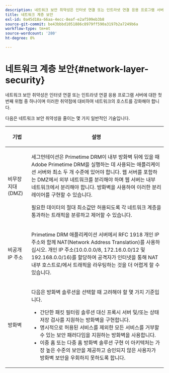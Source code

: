 ```yaml
---
description: 네트워크 보안 취약성은 인터넷 연결 또는 인트라넷 연결 응용 프로그램 서버에 대한 첫 번째 위협 중 하나이며 이러한 취약점에 대비하여 네트워크의 호스트를 강화해야 합니다.
title: 네트워크 계층 보안
exl-id: 0a45d18a-66aa-4ecc-8eaf-e2af599eb3b8
source-git-commit: be43bbbd1051886c8979ff590a3197b2a7249b6a
workflow-type: tm+mt
source-wordcount: '280'
ht-degree: 0%

---
```


# 네트워크 계층 보안{#network-layer-security}

네트워크 보안 취약성은 인터넷 연결 또는 인트라넷 연결 응용 프로그램 서버에 대한 첫 번째 위협 중 하나이며 이러한 취약점에 대비하여 네트워크의 호스트를 강화해야 합니다.

다음은 네트워크 보안 취약성을 줄이는 몇 가지 일반적인 기술입니다.

<table frame="all" colsep="1" rowsep="1" class="+ topic/table adobe-d/table " id="table_djf_lhz_n4"> 
 <thead class="- topic/thead "> 
  <tr rowsep="1" class="- topic/row "> 
   <th colname="1" class="- topic/entry entry"> <p class="- topic/p ">기법 </p> </th> 
   <th colname="2" class="- topic/entry entry"> <p class="- topic/p ">설명 </p> </th> 
  </tr> 
 </thead>
 <tbody class="- topic/tbody "> 
  <tr rowsep="1" class="- topic/row "> 
   <td colname="1" class="- topic/entry "> <p class="- topic/p ">비무장 지대(DMZ) </p> </td> 
   <td colname="2" class="- topic/entry "> <p class="- topic/p ">세그먼테이션은 Primetime DRM이 내부 방화벽 뒤에 있을 때 Adobe Primetime DRM을 실행하는 데 사용되는 애플리케이션 서버와 최소 두 개 수준에 있어야 합니다. 웹 서버를 포함하는 DMZ에서 외부 네트워크를 분리해야 하며 웹 서버는 내부 네트워크에서 분리해야 합니다. 방화벽을 사용하여 이러한 분리 레이어를 구현할 수 있습니다. </p> <p>필요한 데이터의 절대 최소값만 허용되도록 각 네트워크 계층을 통과하는 트래픽을 분류하고 제어할 수 있습니다. </p> </td> 
  </tr> 
  <tr rowsep="1" class="- topic/row "> 
   <td colname="1" class="- topic/entry "> <p class="- topic/p ">비공개 IP 주소 </p> </td> 
   <td colname="2" class="- topic/entry "> <p class="- topic/p ">Primetime DRM 애플리케이션 서버에서 RFC 1918 개인 IP 주소와 함께 NAT(Network Address Translation)를 사용하십시오. 개인 IP 주소(10.0.0.0/8, 172.16.0.0/12 및 192.168.0.0/16)를 할당하여 공격자가 인터넷을 통해 NAT 내부 호스트로/에서 트래픽을 라우팅하는 것을 더 어렵게 할 수 있습니다. </p> </td> 
  </tr> 
  <tr rowsep="0" class="- topic/row "> 
   <td colname="1" class="- topic/entry "> <p class="- topic/p ">방화벽 </p> </td> 
   <td colname="2" class="- topic/entry "> <p class="- topic/p ">다음은 방화벽 솔루션을 선택할 때 고려해야 할 몇 가지 기준입니다. </p> <p class="- topic/p "> 
     <ul class="- topic/ul " id="ul_wjf_lhz_n4"> 
      <li class="- topic/li " id="li_A620D0B635384590BA7804F9720D04D0">간단한 패킷 필터링 솔루션 대신 프록시 서버 및/또는 상태 저장 검사를 지원하는 방화벽을 구현합니다. </li> 
      <li class="- topic/li " id="li_3E4F814A30C047539185C23F4F57C282">명시적으로 허용된 서비스를 제외한 모든 서비스를 거부할 수 있는 보안 패러다임을 지원하는 방화벽을 사용합니다. </li> 
      <li class="- topic/li " id="li_96160B3F14C4425397F017AF93FABE32">이중 홈 또는 다중 홈 방화벽 솔루션 구현 이 아키텍처는 가장 높은 수준의 보안을 제공하고 승인되지 않은 사용자가 방화벽 보안을 우회하지 못하도록 합니다. </li> 
     </ul> </p> </td> 
  </tr> 
 </tbody> 
</table>
